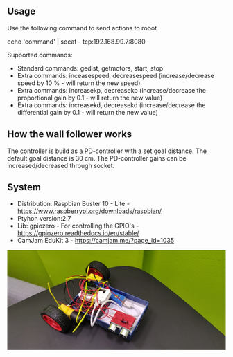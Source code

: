 Usage
-

Use the following command to send actions to robot

echo 'command' | socat - tcp:192.168.99.7:8080

Supported commands:
- Standard commands: gedist, getmotors, start, stop 
- Extra commands: inceasespeed, decreasespeed (increase/decrease speed by 10 % - will return the new speed) 
- Extra commands: increasekp, decreasekp (increase/decrease the proportional gain by 0.1 - will return the new value) 
- Extra commands: increasekd, decreasekd (increase/decrease the differential gain by 0.1 - will return the new value)


How the wall follower works
-
The controller is build as a PD-controller with a set goal distance. The default goal distance is 30 cm. 
The PD-controller gains can be increased/decreased through socket.  


System
-
- Distribution: Raspbian Buster 10 - Lite - https://www.raspberrypi.org/downloads/raspbian/
- Ptyhon version:2.7 
- Lib: gpiozero - For controlling the GPIO's - https://gpiozero.readthedocs.io/en/stable/
- CamJam EduKit 3 - https://camjam.me/?page_id=1035

![alt text](robot.jpg)
